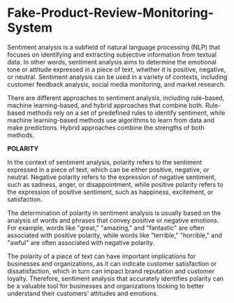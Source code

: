 # Fake-Product-Review-Monitoring-System



Sentiment analysis is a subfield of natural language processing (NLP) that focuses on identifying and extracting subjective information from textual data. In other words, sentiment analysis aims to determine the emotional tone or attitude expressed in a piece of text, whether it is positive, negative, or neutral. Sentiment analysis can be used in a variety of contexts, including customer feedback analysis, social media monitoring, and market research.

There are different approaches to sentiment analysis, including rule-based, machine learning-based, and hybrid approaches that combine both. Rule-based methods rely on a set of predefined rules to identify sentiment, while machine learning-based methods use algorithms to learn from data and make predictions. Hybrid approaches combine the strengths of both methods.

**POLARITY**

In the context of sentiment analysis, polarity refers to the sentiment expressed in a piece of text, which can be either positive, negative, or neutral. Negative polarity refers to the expression of negative sentiment, such as sadness, anger, or disappointment, while positive polarity refers to the expression of positive sentiment, such as happiness, excitement, or satisfaction.

The determination of polarity in sentiment analysis is usually based on the analysis of words and phrases that convey positive or negative emotions. For example, words like "great," "amazing," and "fantastic" are often associated with positive polarity, while words like "terrible," "horrible," and "awful" are often associated with negative polarity.

The polarity of a piece of text can have important implications for businesses and organizations, as it can indicate customer satisfaction or dissatisfaction, which in turn can impact brand reputation and customer loyalty. Therefore, sentiment analysis that accurately identifies polarity can be a valuable tool for businesses and organizations looking to better understand their customers' attitudes and emotions.

